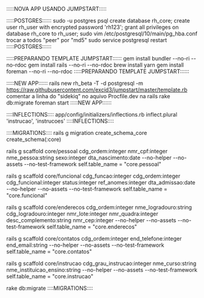:::::NOVA APP USANDO JUMPSTART:::::

:::::POSTGRES::::::
sudo -u postgres psql
create database rh_core;
create user rh_user with encrypted password 'rh123';
grant all privileges on database rh_core to rh_user;
sudo vim /etc/postgresql/10/main/pg_hba.conf
trocar a todos "peer" por "md5"
sudo service postgresql restart
:::::POSTGRES::::::

:::::PREPARANDO TEMPLATE JUMPSTART::::::
gem install bundler --no-ri --no-rdoc
gem install rails --no-ri --no-rdoc
brew install yarn
gem install foreman --no-ri --no-rdoc
:::::PREPARANDO TEMPLATE JUMPSTART::::::

:::::NEW APP::::::
rails new rh_beta -T -d postgresql -m https://raw.githubusercontent.com/excid3/jumpstart/master/template.rb
comentar a linha do "sidekiq" no aquivo Procfile.dev na rails
rake db:migrate
foreman start
:::::NEW APP::::::

::::INFLECTIONS::::
app/config/initializers/inflections.rb
inflect.plural 'instrucao', 'instrucoes'
::::INFLECTIONS::::

::::MIGRATIONS::::
rails g migration create_schema_core
create_schema(:core)

rails g scaffold core/pessoal cdg_ordem:integer nmr_cpf:integer nme_pessoa:string sexo:integer dta_nascimento:date --no-helper --no-assets --no-test-framework
self.table_name = "core.pessoal"

rails g scaffold core/funcional cdg_funcao:integer cdg_ordem:integer cdg_funcional:integer status:integer ref_anomes:integer dta_admissao:date --no-helper --no-assets --no-test-framework
self.table_name = "core.funcional"

rails g scaffold core/enderecos cdg_ordem:integer nme_logradouro:string cdg_logradouro:integer nmr_lote:integer nmr_quadra:integer desc_complemento:string nmr_cep:integer --no-helper --no-assets --no-test-framework
self.table_name = "core.enderecos"

rails g scaffold core/contatos cdg_ordem:integer end_telefone:integer end_email:string --no-helper --no-assets --no-test-framework
self.table_name = "core.contatos"

rails g scaffold core/instrucao cdg_grau_instrucao:integer nme_curso:string nme_instituicao_ensino:string --no-helper --no-assets --no-test-framework
self.table_name = "core.instrucao"

rake db:migrate
::::MIGRATIONS::::
